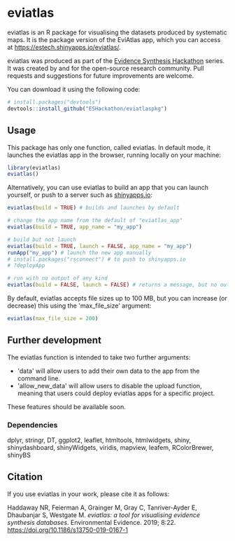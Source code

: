 # eviatlas

eviatlas is an R package for visualising the datasets produced by systematic maps. It is the package version of the EviAtlas app, which you can access at <a href="https://estech.shinyapps.io/eviatlas/">https://estech.shinyapps.io/eviatlas/</a>.

eviatlas was produced as part of the  <a href="https://www.eshackathon.org">Evidence Synthesis Hackathon</a> series. It was created by and for the open-source research community. Pull requests and suggestions for future improvements are welcome.

You can download it using the following code:
``` r
# install.packages("devtools")
devtools::install_github("ESHackathon/eviatlaspkg")
```

## Usage
This package has only one function, called eviatlas. In default mode, it launches the eviatlas app in the browser, running locally on your machine:
``` r
library(eviatlas)
eviatlas()
```

Alternatively, you can use eviatlas to build an app that you can launch yourself, or push to a server such as <a href="https://www.shinyapps.io">shinyapps.io</a>:
``` r
eviatlas(build = TRUE) # builds and launches by default

# change the app name from the default of "eviatlas_app"
eviatlas(build = TRUE, app_name = "my_app")

# build but not launch
eviatlas(build = TRUE, launch = FALSE, app_name = "my_app")
runApp("my_app") # launch the new app manually
# install.packages("rsconnect") # to push to shinyapps.io
# ?deployApp

# run with no output of any kind
eviatlas(build = FALSE, launch = FALSE) # returns a message, but no output
```

By default, eviatlas accepts file sizes up to 100 MB, but you can increase (or decrease) this using the 'max_file_size' argument:
``` r
eviatlas(max_file_size = 200)
```

## Further development
The eviatlas function is intended to take two further arguments:
- 'data' will allow users to add their own data to the app from the command line.
- 'allow_new_data' will allow users to disable the upload function, meaning that users could deploy eviatlas apps for a specific project.

These features should be available soon.

### Dependencies
dplyr, stringr, DT, ggplot2, leaflet, htmltools, htmlwidgets, shiny, shinydashboard, shinyWidgets, viridis, mapview, leafem, RColorBrewer, shinyBS

## Citation
If you use eviatlas in your work, please cite it as follows:

Haddaway NR, Feierman A, Grainger M, Gray C, Tanriver-Ayder E, Dhaubanjar S, Westgate M. <i>eviatlas: a tool for visualising evidence synthesis databases</i>. Environmental Evidence. 2019; 8:22. <a href="https://doi.org/10.1186/s13750-019-0167-1">https://doi.org/10.1186/s13750-019-0167-1</a>
